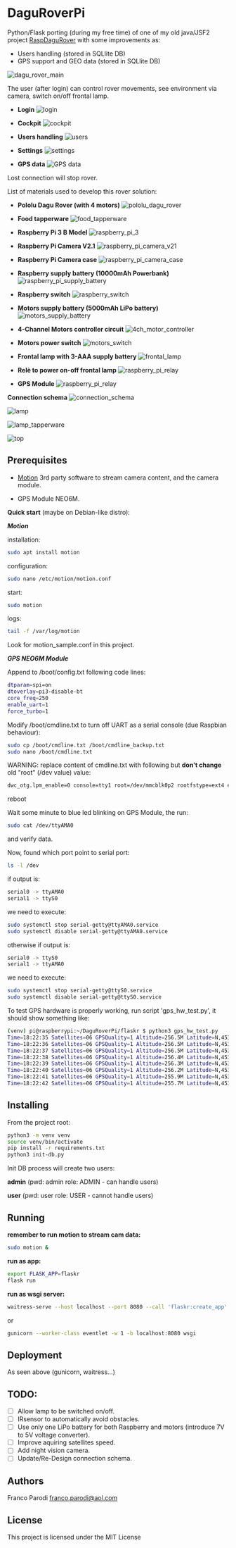 # DaguRoverPi

Python/Flask porting (during my free time) of one of my old java/JSF2 project [RaspDaguRover](https://github.com/francoparodi/RaspiDaguRover) with some improvements as:
* Users handling (stored in SQLlite DB)
* GPS support and GEO data (stored in SQLlite DB)

![dagu_rover_main](docs/img/dagu_rover_main.jpg)

The user (after login) can control rover movements, see environment via camera, switch on/off frontal lamp.

* **Login**
![login](docs/img/login.png)

* **Cockpit**
![cockpit](docs/img/cockpit.png)

* **Users handling**
![users](docs/img/users.png)

* **Settings**
![settings](docs/img/settings.png)

* **GPS data**
![GPS data](docs/img/gps_data.png)

Lost connection will stop rover.

List of materials used to develop this rover solution:

* **Pololu Dagu Rover (with 4 motors)**
![pololu_dagu_rover](docs/img/pololu_dagu_rover.jpg)

* **Food tapperware**
![food_tapperware](docs/img/food_tapperware.jpg)

* **Raspberry Pi 3 B Model**
![raspberry_pi_3](docs/img/raspberry_pi_3_B.jpg)

* **Raspberry Pi Camera V2.1**
![raspberry_pi_camera_v21](docs/img/raspberry_pi_camera_v21.jpeg)

* **Raspberry Pi Camera case**
![raspberry_pi_camera_case](docs/img/raspberry_pi_camera_case.jpg)

* **Raspberry supply battery (10000mAh Powerbank)**
![raspberry_pi_supply_battery](docs/img/raspberry_pi_supply_battery.jpg)

* **Raspberry switch**
![raspberry_switch](docs/img/raspberry_switch.jpg)


* **Motors supply battery (5000mAh LiPo battery)**
![motors_supply_battery](docs/img/motors_supply_battery.jpg)

* **4-Channel Motors controller circuit**
![4ch_motor_controller](docs/img/4ch_motor_controller.jpg)

* **Motors power switch**
![motors_switch](docs/img/motors_switch.jpg)

* **Frontal lamp with 3-AAA supply battery**
![frontal_lamp](docs/img/frontal_lamp.jpg)

* **Relè to power on-off frontal lamp**
![raspberry_pi_relay](docs/img/raspberry_pi_relay.jpg)

* **GPS Module**
![raspberry_pi_relay](docs/img/gps_module.jpg)

**Connection schema**
![connection_schema](docs/img/connection_schema.jpg)

![lamp](docs/img/lamp.jpg)

![lamp_tapperware](docs/img/lamp_tapperware.jpg)

![top](docs/img/top.jpg)

## Prerequisites
* [Motion](https://motion-project.github.io/) 3rd party software to stream camera content, and the camera module. 

* GPS Module NEO6M. 

**Quick start** (maybe on Debian-like distro):

***Motion***

installation:
```sh
sudo apt install motion
```

configuration:
```sh
sudo nano /etc/motion/motion.conf
```

start:
```sh
sudo motion
```

logs:
```sh
tail -f /var/log/motion
```

Look for motion_sample.conf in this project.

***GPS NEO6M Module***

Append to /boot/config.txt following code lines:

```sh
dtparam=spi=on
dtoverlay=pi3-disable-bt
core_freq=250
enable_uart=1
force_turbo=1
```

Modify /boot/cmdline.txt to turn off UART as a serial console (due Raspbian behaviour):
```sh
sudo cp /boot/cmdline.txt /boot/cmdline_backup.txt
sudo nano /boot/cmdline.txt
```

WARNING: replace content of cmdline.txt with following but **don't change** old "root" (/dev value) value:
```sh
dwc_otg.lpm_enable=0 console=tty1 root=/dev/mmcblk0p2 rootfstype=ext4 elevator=deadline fsck.repair=yes rootwait quiet splash plymouth.ignore-serial-consoles
```

reboot

Wait some minute to blue led blinking on GPS Module, the run:

```sh
sudo cat /dev/ttyAMA0

```
and verify data.

Now, found which port point to serial port:
```sh
ls -l /dev
```

if output is:
```sh
serial0 -> ttyAMA0
serial1 -> ttyS0
```

we need to execute:
```sh
sudo systemctl stop serial-getty@ttyAMA0.service
sudo systemctl disable serial-getty@ttyAMA0.service
```

otherwise if output is:
```sh
serial0 -> ttyS0
serial1 -> ttyAMA0
```

we need to execute:
```sh
sudo systemctl stop serial-getty@ttyS0.service
sudo systemctl disable serial-getty@ttyS0.service
```

To test GPS hardware is properly working, run script 'gps_hw_test.py', it should show something like:
```sh
(venv) pi@raspberrypi:~/DaguRoverPi/flaskr $ python3 gps_hw_test.py 
Time=18:22:35 Satellites=06 GPSQuality=1 Altitude=256.5M Latitude=N,4536.22335 Longitude=E,00957.96886
Time=18:22:36 Satellites=06 GPSQuality=1 Altitude=256.5M Latitude=N,4536.22331 Longitude=E,00957.96868
Time=18:22:37 Satellites=06 GPSQuality=1 Altitude=256.5M Latitude=N,4536.22329 Longitude=E,00957.96858
Time=18:22:38 Satellites=06 GPSQuality=1 Altitude=256.4M Latitude=N,4536.22328 Longitude=E,00957.96857
Time=18:22:39 Satellites=06 GPSQuality=1 Altitude=256.3M Latitude=N,4536.22330 Longitude=E,00957.96862
Time=18:22:40 Satellites=06 GPSQuality=1 Altitude=256.2M Latitude=N,4536.22334 Longitude=E,00957.96867
Time=18:22:41 Satellites=06 GPSQuality=1 Altitude=255.9M Latitude=N,4536.22340 Longitude=E,00957.96875
Time=18:22:42 Satellites=06 GPSQuality=1 Altitude=255.7M Latitude=N,4536.22345 Longitude=E,00957.96885
```

## Installing

From the project root:
```sh
python3 -m venv venv
source venv/bin/activate
pip install -r requirements.txt
python3 init-db.py
```
Init DB process will create two users:

**admin** (pwd: admin role: ADMIN - can handle users)

**user** (pwd: user role: USER - cannot handle users)

## Running

__remember to run motion to stream cam data:__
```sh
sudo motion &
```

__run as app:__

```sh
export FLASK_APP=flaskr
flask run
```

__run as wsgi server:__

```sh
waitress-serve --host localhost --port 8080 --call 'flaskr:create_app'
```
or
```sh
gunicorn --worker-class eventlet -w 1 -b localhost:8080 wsgi
```

## Deployment

As seen above (gunicorn, waitress...)

## TODO:
* [ ] Allow lamp to be switched on/off.
* [ ] IRsensor to automatically avoid obstacles.
* [ ] Use only one LiPo battery for both Raspberry and motors (introduce 7V to 5V voltage converter).
* [ ] Improve aquiring satellites speed.
* [ ] Add night vision camera.
* [ ] Update/Re-Design connection schema.

## Authors 

Franco Parodi <franco.parodi@aol.com>

## License

This project is licensed under the MIT License